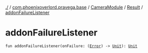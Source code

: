 [./](../../../index.md) / [com.phoenixoverlord.pravega.base](../../index.md) / [CameraModule](../index.md) / [Result](index.md) / [addonFailureListener](./addon-failure-listener.md)

# addonFailureListener

`fun addonFailureListener(onFailure: (`[`Error`](https://kotlinlang.org/api/latest/jvm/stdlib/kotlin/-error/index.html)`) -> `[`Unit`](https://kotlinlang.org/api/latest/jvm/stdlib/kotlin/-unit/index.html)`): `[`Unit`](https://kotlinlang.org/api/latest/jvm/stdlib/kotlin/-unit/index.html)